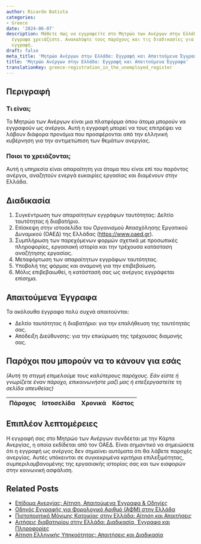 ```yaml
---
author: Ricardo Batista
categories:
- Greece
date: '2024-06-07'
description: Μάθετε πώς να εγγραφείτε στο Μητρώο των Ανέργων στην Ελλάδα και ποια
  έγγραφα χρειάζεστε. Ανακαλύψτε τους παρόχους και τις διαδικασίες για την επίσημη
  εγγραφή.
draft: false
meta_title: 'Μητρώο Ανέργων στην Ελλάδα: Εγγραφή και Απαιτούμενα Έγγραφα'
title: 'Μητρώο Ανέργων στην Ελλάδα: Εγγραφή και Απαιτούμενα Έγγραφα'
translationKey: greece-registration_in_the_unemployed_register
---
```



## Περιγραφή
### Τι είναι;
Το Μητρώο των Ανέργων είναι μια πλατφόρμα όπου άτομα μπορούν να εγγραφούν ως ανέργοι. Αυτή η εγγραφή μπορεί να τους επιτρέψει να λάβουν διάφορα προνόμια που προσφέρονται από την ελληνική κυβέρνηση για την αντιμετώπιση των θεμάτων ανεργίας.

### Ποιοι το χρειάζονται;
Αυτή η υπηρεσία είναι απαραίτητη για άτομα που είναι επί του παρόντος ανέργοι, αναζητούν ενεργά ευκαιρίες εργασίας και διαμένουν στην Ελλάδα.

## Διαδικασία
1. Συγκέντρωση των απαραίτητων εγγράφων ταυτότητας: Δελτίο ταυτότητας ή διαβατήριο.
2. Επίσκεψη στην ιστοσελίδα του Οργανισμού Απασχόλησης Εργατικού Δυναμικού (ΟΑΕΔ) της Ελλάδας (https://www.oaed.gr).
3. Συμπλήρωση των παρεχόμενων φορμών σχετικά με προσωπικές πληροφορίες, εργασιακή ιστορία και την τρέχουσα κατάσταση αναζήτησης εργασίας.
4. Μεταφόρτωση των απαραίτητων εγγράφων ταυτότητας.
5. Υποβολή της φόρμας και αναμονή για την επιβεβαίωση.
6. Μόλις επιβεβαιωθεί, η κατάστασή σας ως ανέργος εγγράφεται επίσημα.

## Απαιτούμενα Έγγραφα
Τα ακόλουθα έγγραφα πολύ συχνά απαιτούνται:
- Δελτίο ταυτότητας ή διαβατήριο: για την επαλήθευση της ταυτότητάς σας.
- Απόδειξη Διεύθυνσης: για την επικύρωση της τρέχουσας διαμονής σας.

## Παρόχοι που μπορούν να το κάνουν για εσάς

_(Αυτή τη στιγμή επιμελούμε τους καλύτερους παρόχους. Εάν είστε ή γνωρίζετε έναν πάροχο, επικοινωνήστε μαζί μας ή επεξεργαστείτε τη σελίδα απευθείας)_

| Πάροχος | Ιστοσελίδα | Χρονικά | Κόστος |
| --------------- | --------------- | :-------------: | :-------------: |

## Επιπλέον λεπτομέρειες
Η εγγραφή σας στο Μητρώο των Ανέργων συνδέεται με την Κάρτα Ανεργίας, η οποία εκδίδεται από τον ΟΑΕΔ. Είναι σημαντικό να σημειώσετε ότι η εγγραφή ως ανέργος δεν σημαίνει αυτόματα ότι θα λάβετε παροχές ανεργίας. Αυτές υπόκεινται σε συγκεκριμένα κριτήρια επιλεξιμότητας, συμπεριλαμβανομένης της εργασιακής ιστορίας σας και των εισφορών στην κοινωνική ασφάλιση.
## Related Posts

- [Επίδομα Ανεργίας: Αίτηση, Απαιτούμενα Έγγραφα & Οδηγίες](https://tramitit.com/el/guides/greece/aitese_gia_epidoma_anergias/)
- [Οδηγός Εγγραφής για Φορολογικό Αριθμό (ΑΦΜ) στην Ελλάδα](https://tramitit.com/el/guides/greece/aitese_gia_entaxe_ste_dou/)
- [Πιστοποιητικό Μόνιμης Κατοικίας στην Ελλάδα: Αίτηση και Απαιτήσεις](https://tramitit.com/el/guides/greece/aitese_gia_bebaiose_monimou_katoikias/)
- [Αιτήσεις διαβατηρίου στην Ελλάδα: Διαδικασία, Έγγραφα και Πληροφορίες](https://tramitit.com/el/guides/greece/aitese_gia_ekdose_diabateriou/)
- [Αίτηση Ελληνικής Υπηκοότητας: Απαιτήσεις και Διαδικασία](https://tramitit.com/el/guides/greece/aitese_gia_apoktese_ellenikes_ithageneias/)